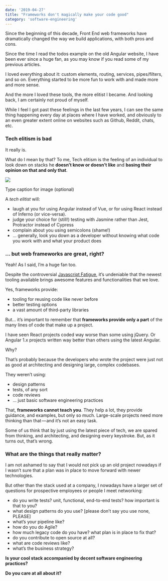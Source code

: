 ```yaml
---
date: '2019-04-27'
title: "Frameworks don't magically make your code good"
category: 'software-engineering'
---
```


Since the beginning of this decade, Front End web frameworks have dramatically changed the way we build applications, with both pros and cons.

Since the time I read the todos example on the old Angular website, I have been ever since a huge fan, as you may know if you read some of my previous articles.

I loved everything about it: custom elements, routing, services, pipes/filters, and so on. Everything started to be more fun to work with and made more and more sense.

And the more I loved these tools, the more elitist I became. And looking back, I am certainly not proud of myself.

While I feel I got past these feelings in the last few years, I can see the same thing happening every day at places where I have worked, and obviously to an even greater extent online on websites such as Github, Reddit, chats, etc.

### Tech elitism is bad

It really is.

What do I mean by that? To me, Tech elitism is the feeling of an individual to look down on stacks he **doesn’t know or doesn’t like** and **basing their opinion on that and only that**.

![](https://cdn-images-1.medium.com/max/1600/1*w2kxwb78swTjKy6ffVVxLQ.jpeg)

Type caption for image (optional)  

A _tech elitist_ will:

*   laugh at you for using Angular instead of Vue, or for using React instead of Inferno (or vice-versa). 
*   judge your choice for (still!) testing with Jasmine rather than Jest, Protractor instead of Cypress
*   complain about you using semicolons (shame!)
*   … generally, look you down as a developer without knowing what code you work with and what your product does

### … but web frameworks are great, right?

Yeah! As I said, I’m a huge fan too. 

Despite the controversial [Javascript Fatigue](https://medium.com/@ericclemmons/javascript-fatigue-48d4011b6fc4), it’s undeniable that the newest tooling available brings awesome features and functionalities that we love. 

Yes, frameworks provide:

*   tooling for reusing code like never before
*   better testing options
*   a vast amount of third-party libraries

But… it’s important to remember that **frameworks provide only a part** of the many lines of code that make up a project.

I have seen React projects coded way worse than some using jQuery. Or Angular 1.x projects written way better than others using the latest Angular.

Why? 

That’s probably because the developers who wrote the project were just not as good at architecting and designing large, complex codebases. 

They weren’t using:

*   design patterns
*   tests, of any sort
*   code reviews
*   … just basic software engineering practices

That, **frameworks cannot teach you**. They help a lot, they provide guidance, and examples, but only so much. Large-scale projects need more thinking than that — and it’s not an easy task.

Some of us think that by just using the latest piece of tech, we are spared from thinking, and architecting, and designing every keystroke. But, as it turns out, that’s wrong.

### What are the things that really matter?

I am not ashamed to say that I would not pick up an old project nowadays if I wasn’t sure that a plan was in place to move forward with newer technologies.

But other than the stack used at a company, I nowadays have a larger set of questions for prospective employees or people I meet networking:

*   do you write tests? unit, functional, end-to-end tests? how important is that to you?
*   what design patterns do you use? \[please don’t say you use none, PLEASE\]
*   what’s your pipeline like?
*   how do you do Agile?
*   how much legacy code do you have? what plan is in place to fix that?
*   do you contribute to open source at all?
*   what are code reviews like?
*   what’s the business strategy?

**Is your cool stack accompanied by decent software engineering practices?**

**Do you care at all about it?**
